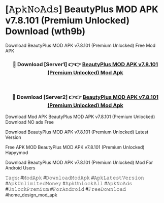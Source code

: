 # [𝙰𝚙𝚔𝙽𝚘𝙰𝚍𝚜] BeautyPlus MOD APK v7.8.101 (Premium Unlocked) Download (wth9b)
Download BeautyPlus MOD APK v7.8.101 (Premium Unlocked) Free Mod APK

<div align="center">
<h3>🔴 Download [Server1] 👉👉 <a href="https://apkcomod.com?title=BeautyPlus_MOD_APK_v7.8.101_(Premium_Unlocked)">BeautyPlus MOD APK v7.8.101 (Premium Unlocked) Mod Apk</a></h3><br>

<h3>🔴 Download [Server2] 👉👉 <a href="https://apkcomod.com?title=BeautyPlus_MOD_APK_v7.8.101_(Premium_Unlocked)">BeautyPlus MOD APK v7.8.101 (Premium Unlocked) Mod Apk</a></h3>
</div>


 Download Mod APK BeautyPlus MOD APK v7.8.101 (Premium Unlocked) Download NO ads Free

Download BeautyPlus MOD APK v7.8.101 (Premium Unlocked) Latest Version

Free APK MOD BeautyPlus MOD APK v7.8.101 (Premium Unlocked) Hapyymod

Download BeautyPlus MOD APK v7.8.101 (Premium Unlocked) Mod For Android Users

𝚃𝚊𝚐𝚜: #𝙼𝚘𝚍𝙰𝚙𝚔 #𝙳𝚘𝚠𝚗𝚕𝚘𝚊𝚍𝙼𝚘𝚍𝙰𝚙𝚔 #𝙰𝚙𝚔𝙻𝚊𝚝𝚎𝚜𝚝𝚅𝚎𝚛𝚜𝚒𝚘𝚗 #𝙰𝚙𝚔𝚄𝚗𝚕𝚒𝚖𝚒𝚝𝚎𝚍𝙼𝚘𝚗𝚎𝚢 #𝙰𝚙𝚔𝚄𝚗𝚕𝚘𝚌𝚔𝙰𝚕𝚕 #𝙰𝚙𝚔𝙽𝚘𝙰𝚍𝚜 #𝚄𝚗𝚕𝚘𝚌𝚔𝙿𝚛𝚎𝚖𝚒𝚞𝚖 #𝙵𝚘𝚛𝙰𝚗𝚍𝚛𝚘𝚒𝚍 #𝙵𝚛𝚎𝚎𝙳𝚘𝚠𝚗𝚕𝚘𝚊𝚍 #home_design_mod_apk